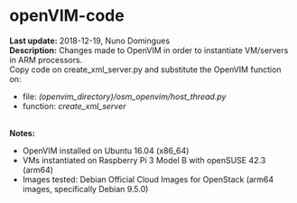 # openVIM-code

**Last update:** 2018-12-19, Nuno Domingues<br/>
**Description:** Changes made to OpenVIM in order to instantiate VM/servers in ARM processors.<br/>
Copy code on create_xml_server.py and substitute the OpenVIM function on:<br/>
* file: _(openvim_directory)/osm_openvim/host_thread.py_<br/>
* function: _create_xml_server_<br/><br/>

**Notes:**
- OpenVIM installed on Ubuntu 16.04 (x86_64)
- VMs instantiated on Raspberry Pi 3 Model B with openSUSE 42.3 (arm64)
- Images tested: Debian Official Cloud Images for OpenStack (arm64 images, specifically Debian 9.5.0)

